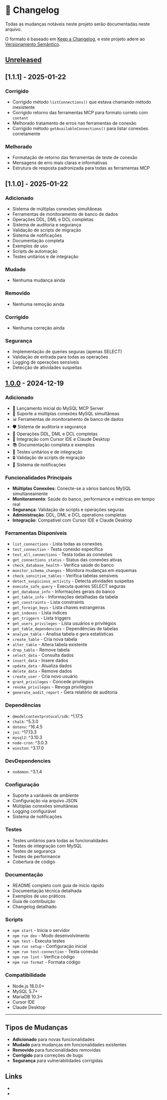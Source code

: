 # 📝 Changelog

Todas as mudanças notáveis neste projeto serão documentadas neste arquivo.

O formato é baseado em [Keep a Changelog](https://keepachangelog.com/pt-BR/1.0.0/),
e este projeto adere ao [Versionamento Semântico](https://semver.org/lang/pt-BR/).

## [Unreleased]

## [1.1.1] - 2025-01-22

### Corrigido
- Corrigido método `listConnections()` que estava chamando método inexistente
- Corrigido retorno das ferramentas MCP para formato correto com `content`
- Melhorado tratamento de erros nas ferramentas de conexão
- Corrigido método `getAvailableConnections()` para listar conexões corretamente

### Melhorado
- Formatação de retorno das ferramentas de teste de conexão
- Mensagens de erro mais claras e informativas
- Estrutura de resposta padronizada para todas as ferramentas MCP

## [1.1.0] - 2025-01-22

### Adicionado
- Sistema de múltiplas conexões simultâneas
- Ferramentas de monitoramento de banco de dados
- Operações DDL, DML e DCL completas
- Sistema de auditoria e segurança
- Validação de scripts de migração
- Sistema de notificações
- Documentação completa
- Exemplos de uso
- Scripts de automação
- Testes unitários e de integração

### Mudado
- Nenhuma mudança ainda

### Removido
- Nenhuma remoção ainda

### Corrigido
- Nenhuma correção ainda

### Segurança
- Implementação de queries seguras (apenas SELECT)
- Validação de entrada para todas as operações
- Logging de operações sensíveis
- Detecção de atividades suspeitas

## [1.0.0] - 2024-12-19

### Adicionado
- 🚀 Lançamento inicial do MySQL MCP Server
- 🔗 Suporte a múltiplas conexões MySQL simultâneas
- 📊 Ferramentas de monitoramento de banco de dados
- 🛡️ Sistema de auditoria e segurança
- 🔧 Operações DDL, DML e DCL completas
- 📱 Integração com Cursor IDE e Claude Desktop
- 📚 Documentação completa e exemplos
- 🧪 Testes unitários e de integração
- 🔒 Validação de scripts de migração
- 📢 Sistema de notificações

### Funcionalidades Principais
- **Múltiplas Conexões**: Conecte-se a vários bancos MySQL simultaneamente
- **Monitoramento**: Saúde do banco, performance e métricas em tempo real
- **Segurança**: Validação de scripts e operações seguras
- **Administração**: DDL, DML e DCL operations completas
- **Integração**: Compatível com Cursor IDE e Claude Desktop

### Ferramentas Disponíveis
- `list_connections` - Lista todas as conexões
- `test_connection` - Testa conexão específica
- `test_all_connections` - Testa todas as conexões
- `get_connections_status` - Status das conexões ativas
- `check_database_health` - Verifica saúde do banco
- `monitor_schema_changes` - Monitora mudanças em esquemas
- `check_sensitive_tables` - Verifica tabelas sensíveis
- `detect_suspicious_activity` - Detecta atividades suspeitas
- `execute_safe_query` - Executa queries SELECT seguras
- `get_database_info` - Informações gerais do banco
- `get_table_info` - Informações detalhadas da tabela
- `get_constraints` - Lista constraints
- `get_foreign_keys` - Lista chaves estrangeiras
- `get_indexes` - Lista índices
- `get_triggers` - Lista triggers
- `get_users_privileges` - Lista usuários e privilégios
- `get_table_dependencies` - Dependências de tabelas
- `analyze_table` - Analisa tabela e gera estatísticas
- `create_table` - Cria nova tabela
- `alter_table` - Altera tabela existente
- `drop_table` - Remove tabela
- `select_data` - Consulta dados
- `insert_data` - Insere dados
- `update_data` - Atualiza dados
- `delete_data` - Remove dados
- `create_user` - Cria novo usuário
- `grant_privileges` - Concede privilégios
- `revoke_privileges` - Revoga privilégios
- `generate_audit_report` - Gera relatório de auditoria

### Dependências
- `@modelcontextprotocol/sdk`: ^1.17.5
- `chalk`: ^5.3.0
- `dotenv`: ^16.4.5
- `joi`: ^17.13.3
- `mysql2`: ^3.10.3
- `node-cron`: ^3.0.3
- `winston`: ^3.17.0

### DevDependencies
- `nodemon`: ^3.1.4

### Configuração
- Suporte a variáveis de ambiente
- Configuração via arquivo JSON
- Múltiplas conexões simultâneas
- Logging configurável
- Sistema de notificações

### Testes
- Testes unitários para todas as funcionalidades
- Testes de integração com MySQL
- Testes de segurança
- Testes de performance
- Cobertura de código

### Documentação
- README completo com guia de início rápido
- Documentação técnica detalhada
- Exemplos de uso práticos
- Guia de contribuição
- Changelog detalhado

### Scripts
- `npm start` - Inicia o servidor
- `npm run dev` - Modo desenvolvimento
- `npm test` - Executa testes
- `npm run setup` - Configuração inicial
- `npm run test-connection` - Testa conexão
- `npm run lint` - Verifica código
- `npm run format` - Formata código

### Compatibilidade
- Node.js 18.0.0+
- MySQL 5.7+
- MariaDB 10.3+
- Cursor IDE
- Claude Desktop

---

## Tipos de Mudanças

- **Adicionado** para novas funcionalidades
- **Mudado** para mudanças em funcionalidades existentes
- **Removido** para funcionalidades removidas
- **Corrigido** para correções de bugs
- **Segurança** para vulnerabilidades corrigidas

## Links

- [Unreleased]: https://github.com/lrferr/mysql-mcp-server/compare/v1.0.0...HEAD
- [1.0.0]: https://github.com/lrferr/mysql-mcp-server/releases/tag/v1.0.0




